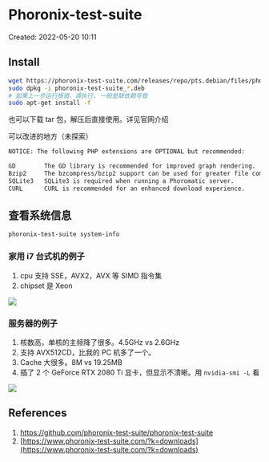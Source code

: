 # Phoronix-test-suite

Created: 2022-05-20 10:11

## Install

```bash
wget https://phoronix-test-suite.com/releases/repo/pts.debian/files/phoronix-test-suite_10.8.3_all.deb --no-check-certificate
sudo dpkg -i phoronix-test-suite_*.deb
# 如果上一步运行报错，请执行. 一般是缺依赖导致
sudo apt-get install -f
```

也可以下载 tar 包，解压后直接使用。详见官网介绍

可以改进的地方（未探索）

```bash
NOTICE: The following PHP extensions are OPTIONAL but recommended:

GD        The GD library is recommended for improved graph rendering.
Bzip2     The bzcompress/bzip2 support can be used for greater file compression.
SQLite3   SQLite3 is required when running a Phoromatic server.
CURL      CURL is recommended for an enhanced download experience.
```

## 查看系统信息

```bash
phoronix-test-suite system-info
```

### 家用 i7 台式机的例子

1. cpu 支持 SSE，AVX2，AVX 等 SIMD 指令集
2. chipset 是 Xeon

![](https://tva1.sinaimg.cn/large/e6c9d24egy1h2enhri0cnj211p0u0dk0.jpg)

### 服务器的例子

1. 核数高，单核的主频降了很多。4.5GHz vs 2.6GHz
2. 支持 AVX512CD，比我的 PC 机多了一个。
3. Cache 大很多。8M vs 19.25MB
4. 插了 2 个 GeForce RTX 2080 Ti 显卡，但显示不清晰。用 `nvidia-smi -L` 看

![](https://tva1.sinaimg.cn/large/e6c9d24egy1h2euufb4goj20vf0u0785.jpg)

## References

1. https://github.com/phoronix-test-suite/phoronix-test-suite
2. [https://www.phoronix-test-suite.com/?k=downloads](https://www.phoronix-test-suite.com/?k=downloads)
